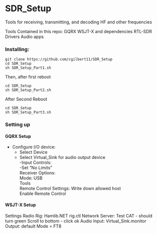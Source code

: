 # SDR_Setup
Tools for receiving, transmitting, and decoding HF and other frequencies

Tools Contained in this repo:
GQRX
WSJT-X and dependencies
RTL-SDR Drivers
Audio apps


### Installing:

```
git clone https://github.com/cgilbert11/SDR_Setup
cd SDR_Setup
sh SDR_Setup_Part1.sh
```
Then, after first reboot
```
cd SDR_Setup
sh SDR_Setup_Part2.sh
```
After Second Reboot
```
cd SDR_Setup
sh SDR_Setup_Part3.sh
```
### Setting up

#### GQRX Setup  
- Configure I/O device:  
 	- Select Device  
 	- Select Virtual_Sink for audio output device  
-Input Controls:  
     -Set “No Limits”  
Receiver Options:  
	  Mode: USB  
 Tools  
	  Remote Control Settings: Write down allowed host  
	  Enable Remote Control  

#### WSJT-X Setup
Settings
		Radio
			  Rig: Hamlib.NET rig.ctl
			  Network Server: <allowed host from GQRX>
			  Test CAT - should turn green
			  Scroll to bottom - click ok
		Audio
			  Input: Virtual_Sink.monitor
			  Output: default
     Mode = FT8
